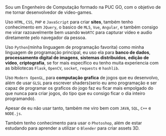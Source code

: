 
Sou um Engenheiro de Computação formado na PUC GO, com o objetivo de me tornar desenvolvedor de video-games.

Uso <code>HTML</code>, <code>CSS</code>, <code>PHP</code> e <code>JavaScript</code> para criar <b>sites</b>, também tenho conhecimento em <code>JQuery</code>, o basico de <code>ML5</code>, <code>Vue</code>, <code>Angular</code>, e também consigo me virar razoavelmente bem usando <code>WebRTC</code> para capturar vídeo e audio diretamente pelo navegador da pessoa.

Uso <code>Python</code>(minha linguagem de programação favorita) como minha linguagem de programação principal, eu uso ela para <b>banco de dados</b>, <b>processamento digital de imagens</b>, <b>sistemas distribuidos</b>, <b>edição de vídeo</b>, <b>criptografia</b>, se for mais especifico eu tenho muita experiencia com as bibliotecas <code>Flask</code>, <code>OpenCV</code>, <code>socket</code>, <code>requests</code> e <code>hashlib</code>.

Uso <code>Modern OpenGL</code>, para <b>computação grafica</b> de jogos que eu desenvolvo, além de usar <code>GLSL</code> para escrever shaders(serio eu amo programação e ser capaz de programar os graficos do jogo faz eu ficar mais empolgado do que nunca para criar jogos, do tipo que eu consigo ficar o dia inteiro programando).

Apesar de eu não usar tanto, também me viro bem com <code>JAVA</code>, <code>SQL</code>, <code>C++</code> e <code>NODE.js</code>.

Também tenho conhecimento para usar o <code>Photoshop</code>, além de estar estudando para aprender a utilizar o <code>Blender</code> para criar assets 3D.

